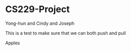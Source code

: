 # CS229-Project
Yong-hun and Cindy and Joseph

This is a test to make sure that we can both push and pull

Apples

